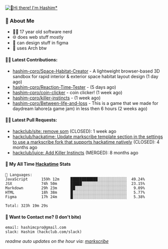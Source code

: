 [![👋Hi there! I'm Hashim*](/assets/intro.gif "Go To hashim-ali.work")](https://hashim-ali.work)

### 📖 About Me
- 👨‍💻 17 year old software nerd
- 🌐 does web stuff mostly
- 🎨 can design stuff in figma
- 🐧 uses Arch btw

#### 👷‍♂️ Latest Contributions:
- [hashim-cpro/Space-Habitat-Creator](https://github.com/hashim-cpro/Space-Habitat-Creator) - A lightweight browser-based 3D sandbox for rapid interior & exterior space habitat layout design (1 day ago)
- [hashim-cpro/Reaction-Time-Tester](https://github.com/hashim-cpro/Reaction-Time-Tester) -  (5 days ago)
- [hashim-cpro/coin-clicker](https://github.com/hashim-cpro/coin-clicker) - coin clicker!  (1 week ago)
- [hashim-cpro/killer-instincts](https://github.com/hashim-cpro/killer-instincts) -  (1 week ago)
- [hashim-cpro/Between-life-and-loss](https://github.com/hashim-cpro/Between-life-and-loss) - This is a game that we made for daydream lahore(a game jam) in less then 6 hours (2 weeks ago)

#### 🧑‍💻 Latest Pull Requests:
- [hackclub/site: remove som](https://github.com/hackclub/site/pull/1651) (CLOSED): 1 week ago
- [hackclub/hackatime: Update markscribe template section in the settings to use a markscribe fork that supports hackatime natively](https://github.com/hackclub/hackatime/pull/258) (CLOSED): 4 months ago
- [hackclub/juice: Add  Killer Instincts](https://github.com/hackclub/juice/pull/248) (MERGED): 8 months ago

#### 📡 My All Time [Hackatime](https://hackatime.hackclub.com) Stats
```
💾 Languages:
JavaScript      159h 12m     ████████████░░░░░░░░░░░░░  49.24%
JSX             74h 50m      █████░░░░░░░░░░░░░░░░░░░░  23.15%
Markdown        29h 23m      ██░░░░░░░░░░░░░░░░░░░░░░░   9.09%
HTML            18h 38m      █░░░░░░░░░░░░░░░░░░░░░░░░   5.77%
Figma           17h 24m      █░░░░░░░░░░░░░░░░░░░░░░░░   5.38%

Total: 323h 19m 29s
```
#### 📮 Want to Contact me? (I don't bite)
```
email: hashimcpro@gmail.com
slack: Hashim (hackclub.com/slack)
```
_readme auto updates on the hour via: [markscribe](https://github.com/hashim-cpro/markscribe)_